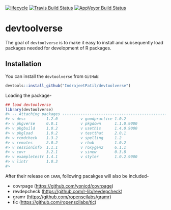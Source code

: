 
<!-- README.md is generated from README.Rmd. Please edit that file -->

[![lifecycle](https://img.shields.io/badge/lifecycle-experimental-orange.svg)](https://www.tidyverse.org/lifecycle/#experimental)
[![Travis Build
Status](https://travis-ci.org/IndrajeetPatil/devtoolverse.svg?branch=master)](https://travis-ci.org/IndrajeetPatil/devtoolverse)
[![AppVeyor Build
Status](https://ci.appveyor.com/api/projects/status/github/IndrajeetPatil/devtoolverse?branch=master&svg=true)](https://ci.appveyor.com/project/IndrajeetPatil/devtoolverse)

# devtoolverse

The goal of `devtoolverse` is to make it easy to install and
subsequently load packages needed for development of R packages.

## Installation

You can install the `devtoolverse` from `GitHub`:

``` r
devtools::install_github("IndrajeetPatil/devtoolverse")
```

Loading the package-

``` r
## load devtoolverse
library(devtoolverse)
#> -- Attaching packages ------------------------------------------------------------------------------ devtoolverse 0.0.0.9000 --
#> v desc         1.2.0          v goodpractice 1.0.2     
#> v pkgverse     0.0.1          v pkgdown      1.1.0.9000
#> v pkgbuild     1.0.2          v usethis      1.4.0.9000
#> v pkgload      1.0.2          v testthat     2.0.1     
#> v rcmdcheck    1.3.2          v spelling     1.2       
#> v remotes      2.0.2          v rhub         1.0.2     
#> v sessioninfo  1.1.1          v roxygen2     6.1.1     
#> v covr         3.2.1          v sinew        0.3.8     
#> v exampletestr 1.4.1          v styler       1.0.2.9000
#> v lintr        1.0.3
#> 
```

After their release on `CRAN`, following pacakges will also be included-

  - covrpage (<https://github.com/yonicd/covrpage>)
  - revdepcheck (<https://github.com/r-lib/revdepcheck>)
  - gramr (<https://github.com/ropenscilabs/gramr>)
  - tic (<https://github.com/ropenscilabs/tic>)
